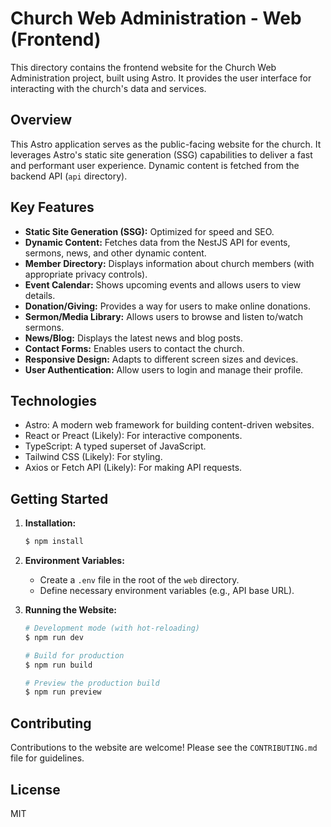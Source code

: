 # Church Web Administration - Web (Frontend)

This directory contains the frontend website for the Church Web Administration project, built using Astro. It provides the user interface for interacting with the church's data and services.

## Overview

This Astro application serves as the public-facing website for the church. It leverages Astro's static site generation (SSG) capabilities to deliver a fast and performant user experience. Dynamic content is fetched from the backend API (`api` directory).

## Key Features

- **Static Site Generation (SSG):** Optimized for speed and SEO.
- **Dynamic Content:** Fetches data from the NestJS API for events, sermons, news, and other dynamic content.
- **Member Directory:** Displays information about church members (with appropriate privacy controls).
- **Event Calendar:** Shows upcoming events and allows users to view details.
- **Donation/Giving:** Provides a way for users to make online donations.
- **Sermon/Media Library:** Allows users to browse and listen to/watch sermons.
- **News/Blog:** Displays the latest news and blog posts.
- **Contact Forms:** Enables users to contact the church.
- **Responsive Design:** Adapts to different screen sizes and devices.
- **User Authentication:** Allow users to login and manage their profile.

## Technologies

- Astro: A modern web framework for building content-driven websites.
- React or Preact (Likely): For interactive components.
- TypeScript: A typed superset of JavaScript.
- Tailwind CSS (Likely): For styling.
- Axios or Fetch API (Likely): For making API requests.

## Getting Started

1.  **Installation:**

    ```bash
    $ npm install
    ```

2.  **Environment Variables:**

    - Create a `.env` file in the root of the `web` directory.
    - Define necessary environment variables (e.g., API base URL).

3.  **Running the Website:**

    ```bash
    # Development mode (with hot-reloading)
    $ npm run dev

    # Build for production
    $ npm run build

    # Preview the production build
    $ npm run preview
    ```

## Contributing

Contributions to the website are welcome! Please see the `CONTRIBUTING.md` file for guidelines.

## License

MIT
